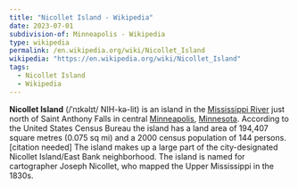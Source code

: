```yaml
---
title: "Nicollet Island - Wikipedia"
date: 2023-07-01
subdivision-of: Minneapolis - Wikipedia
type: wikipedia
permalink: /en.wikipedia.org/wiki/Nicollet_Island
wikipedia: "https://en.wikipedia.org/wiki/Nicollet_Island"
tags:
  - Nicollet Island
  - Wikipedia
---
```

**Nicollet Island** (/ˈnɪkəlɪt/ NIH-kə-lit) is an island in the [Mississippi River](/en.wikipedia.org/wiki/Mississippi_River) just north of Saint Anthony Falls in central [Minneapolis](/en.wikipedia.org/wiki/Minneapolis), [Minnesota](/en.wikipedia.org/wiki/Minnesota). According to the United States Census Bureau the island has a land area of 194,407 square metres (0.075 sq mi) and a 2000 census population of 144 persons.[citation needed] The island makes up a large part of the city-designated Nicollet Island/East Bank neighborhood. The island is named for cartographer Joseph Nicollet, who mapped the Upper Mississippi in the 1830s.